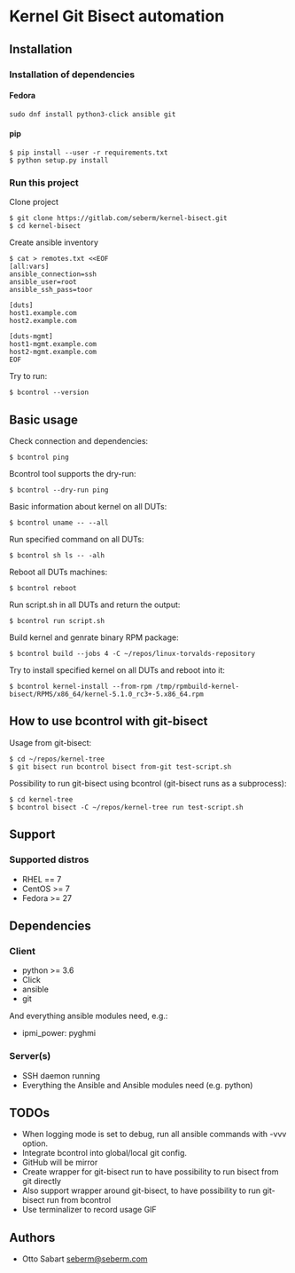 # Kernel Git Bisect automation


## Installation

### Installation of dependencies

#### Fedora
```
sudo dnf install python3-click ansible git
```

#### pip
```
$ pip install --user -r requirements.txt
$ python setup.py install
```

### Run this project
Clone project
```
$ git clone https://gitlab.com/seberm/kernel-bisect.git
$ cd kernel-bisect
```

Create ansible inventory
```
$ cat > remotes.txt <<EOF
[all:vars]
ansible_connection=ssh
ansible_user=root
ansible_ssh_pass=toor

[duts]
host1.example.com
host2.example.com

[duts-mgmt]
host1-mgmt.example.com
host2-mgmt.example.com
EOF
```

Try to run:
```
$ bcontrol --version
```

## Basic usage
Check connection and dependencies:
```
$ bcontrol ping
```

Bcontrol tool supports the dry-run:
```
$ bcontrol --dry-run ping
```

Basic information about kernel on all DUTs:
```
$ bcontrol uname -- --all
```

Run specified command on all DUTs:
```
$ bcontrol sh ls -- -alh
```

Reboot all DUTs machines:
```
$ bcontrol reboot
```

Run script.sh in all DUTs and return the output:
```
$ bcontrol run script.sh
```

Build kernel and genrate binary RPM package:
```
$ bcontrol build --jobs 4 -C ~/repos/linux-torvalds-repository
```

Try to install specified kernel on all DUTs and reboot into it:
```
$ bcontrol kernel-install --from-rpm /tmp/rpmbuild-kernel-bisect/RPMS/x86_64/kernel-5.1.0_rc3+-5.x86_64.rpm
```

## How to use bcontrol with git-bisect

Usage from git-bisect:
```
$ cd ~/repos/kernel-tree
$ git bisect run bcontrol bisect from-git test-script.sh
```

Possibility to run git-bisect using bcontrol (git-bisect runs as a subprocess):
```
$ cd kernel-tree
$ bcontrol bisect -C ~/repos/kernel-tree run test-script.sh
```

## Support

### Supported distros
* RHEL == 7
* CentOS >= 7
* Fedora >= 27

## Dependencies

### Client
* python >= 3.6
* Click
* ansible
* git

And everything ansible modules need, e.g.:
* ipmi\_power: pyghmi

### Server(s)
* SSH daemon running
* Everything the Ansible and Ansible modules need (e.g. python)

## TODOs
* When logging mode is set to debug, run all ansible commands with -vvv option.
* Integrate bcontrol into global/local git config.
* GitHub will be mirror
* Create wrapper for git-bisect run to have possibility to run bisect from git directly
* Also support wrapper around git-bisect, to have possibility to run git-bisect run from bcontrol
* Use terminalizer to record usage GIF

## Authors
* Otto Sabart <seberm@seberm.com>

